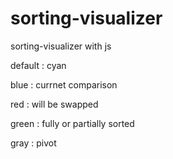 # sorting-visualizer
sorting-visualizer with js

default : cyan

blue : currnet comparison

red : will be swapped

green : fully or partially sorted

gray : pivot

